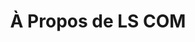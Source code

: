 ---
title: À Propos de LS COM
description: Votre expert en solutions électriques depuis plus de 10 ans
image: https://images.unsplash.com/photo-1581092918056-0c4c3acd3789
features:
  - title: Expertise Certifiée
    description: Nos électriciens sont certifiés et formés aux dernières normes électriques.
    icon: award
  - title: Équipe Qualifiée
    description: Une équipe expérimentée à votre service pour tous vos projets électriques.
    icon: users
  - title: Qualité Garantie
    description: Nous garantissons la qualité de nos installations et interventions.
    icon: check-circle
---